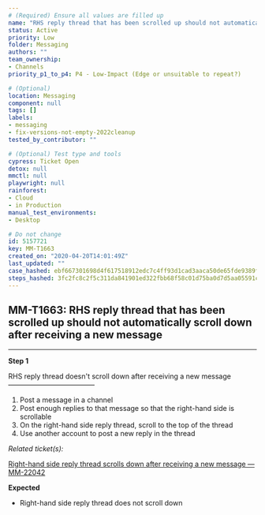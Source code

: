 ```yaml
---
# (Required) Ensure all values are filled up
name: "RHS reply thread that has been scrolled up should not automatically scroll down after receiving a new message"
status: Active
priority: Low
folder: Messaging
authors: ""
team_ownership: 
- Channels
priority_p1_to_p4: P4 - Low-Impact (Edge or unsuitable to repeat?)

# (Optional)
location: Messaging
component: null
tags: []
labels: 
- messaging
- fix-versions-not-empty-2022cleanup
tested_by_contributor: ""

# (Optional) Test type and tools
cypress: Ticket Open
detox: null
mmctl: null
playwright: null
rainforest: 
- Cloud
- in Production
manual_test_environments: 
- Desktop

# Do not change
id: 5157721
key: MM-T1663
created_on: "2020-04-20T14:01:49Z"
last_updated: ""
case_hashed: ebf667301698d4f617518912edc7c4ff93d1cad3aaca50de65fde9389f34866f3bae2cb8bc5a1bcd490d7325b751265a
steps_hashed: 3fc2fc8c2f5c311da841901ed322fbb68f58c01d75ba0d7d5aa05591c62e07ba741c72b7fb68094cc48416369cde57cc
---
```


<!-- (Auto-generated) Based on frontmatter's "key" and "name" -->

## MM-T1663: RHS reply thread that has been scrolled up should not automatically scroll down after receiving a new message

---

**Step 1**

RHS reply thread doesn't scroll down after receiving a new message\
–––––––––––––––––––––––––

1. Post a message in a channel
2. Post enough replies to that message so that the right-hand side is scrollable
3. On the right-hand side reply thread, scroll to the top of the thread
4. Use another account to post a new reply in the thread

_Related ticket(s):_

[Right-hand side reply thread scrolls down after receiving a new message — MM-22042](https://mattermost.atlassian.net/browse/MM-22042)

**Expected**

- Right-hand side reply thread does not scroll down
